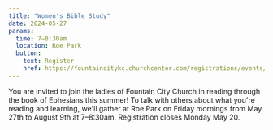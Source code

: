 ```yaml
---
title: "Women's Bible Study"
date: 2024-05-27
params:
  time: 7–8:30am
  location: Roe Park
  button:
    text: Register
    href: https://fountaincitykc.churchcenter.com/registrations/events/2316840
---
```


You are invited to join the ladies of Fountain City Church in reading through the book of Ephesians this summer! To talk with others about what you're reading and learning, we'll gather at Roe Park on Friday mornings from May 27th to August 9th at 7–8:30am. Registration closes Monday May 20.
